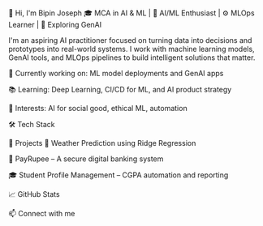 👋 Hi, I'm Bipin Joseph
🎓 MCA in AI & ML | 🤖 AI/ML Enthusiast | ⚙️ MLOps Learner | 🔬 Exploring GenAI

I'm an aspiring AI practitioner focused on turning data into decisions and prototypes into real-world systems. I work with machine learning models, GenAI tools, and MLOps pipelines to build intelligent solutions that matter.

🔭 Currently working on: ML model deployments and GenAI apps

📚 Learning: Deep Learning, CI/CD for ML, and AI product strategy

🌱 Interests: AI for social good, ethical ML, automation

🛠️ Tech Stack





📌 Projects
🧠 Weather Prediction using Ridge Regression

🏦 PayRupee – A secure digital banking system

🎓 Student Profile Management – CGPA automation and reporting

📈 GitHub Stats


📫 Connect with me
